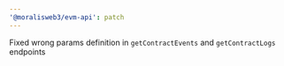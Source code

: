 ```yaml
---
'@moralisweb3/evm-api': patch
---
```


Fixed wrong params definition in `getContractEvents` and `getContractLogs` endpoints
